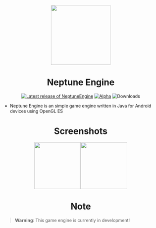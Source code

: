<div align="center">
  <img src="https://github.com/FrioGitHub/NeptuneEngine/blob/master/resources/icon.png" width="192px" />
  <h1>Neptune Engine</h1>

  <a href="https://github.com/FrioGitHub/NeptuneEngine/releases"><img alt="Latest release of NeptuneEngine" src="https://img.shields.io/github/v/release/FrioGitHub/NeptuneEngine?include_prereleases&label=latest%20release" ></a>
  <a href="https://github.com/mkenney/software-guides/blob/master/STABILITY-BADGES.md#alpha"><img src="https://img.shields.io/badge/stability-alpha-f4d03f.svg" alt="Alpha"></a>
  <img alt="Downloads" src="https://img.shields.io/github/downloads/FrioGitHub/NeptuneEngine/total?label=Downloads" />
</div>

 - Neptune Engine is an simple game engine written in Java for Android devices using OpenGL ES

<h1 align="center">Screenshots</h1>

<div align="center">
  <img src="https://github.com/FrioGitHub/NeptuneEngine/blob/master/resources/demo1.jpg" width="150px" /><img src="https://github.com/FrioGitHub/NeptuneEngine/blob/master/resources/demo2.jpg" width="150px" />
</div>

<h1 align="center">Note</h1>

> **Warning**:
> This game engine is currently in development!